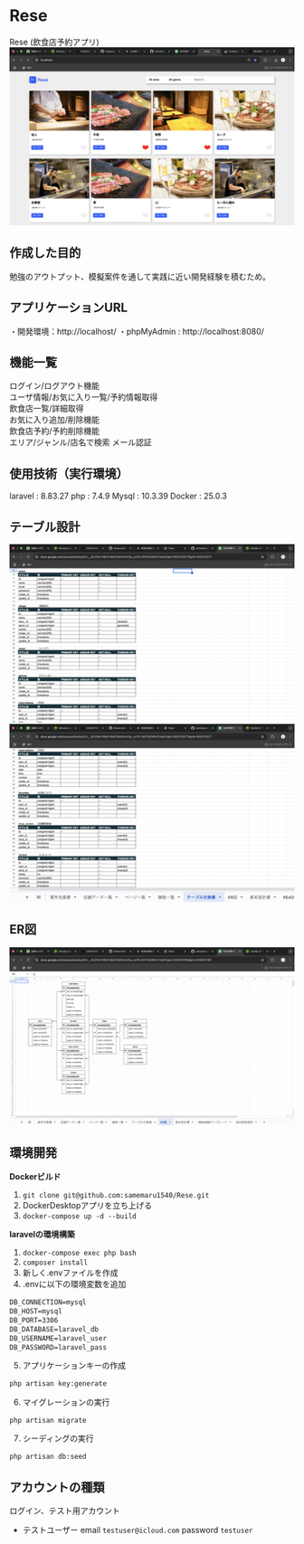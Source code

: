 # Rese
Rese (飲食店予約アプリ)
![alt text](<スクリーンショット 2024-12-13 18.08.19.png>)

## 作成した目的
勉強のアウトプット、模擬案件を通して実践に近い開発経験を積むため。

## アプリケーションURL
・開発環境：http://localhost/
・phpMyAdmin : http://localhost:8080/

## 機能一覧
ログイン/ログアウト機能  
ユーザ情報/お気に入り一覧/予約情報取得  
飲食店一覧/詳細取得  
お気に入り追加/削除機能  
飲食店予約/予約削除機能  
エリア/ジャンル/店名で検索
メール認証

## 使用技術（実行環境）
laravel : 8.83.27
php : 7.4.9
Mysql : 10.3.39
Docker : 25.0.3

## テーブル設計
![alt text](<スクリーンショット 2024-12-13 13.57.53.png>)
![alt text](<スクリーンショット 2024-12-13 13.57.59.png>)

## ER図
![alt text](<スクリーンショット 2024-12-13 14.00.17.png>)


## 環境開発
**Dockerビルド**
1. `git clone git@github.com:samemaru1540/Rese.git`
2. DockerDesktopアプリを立ち上げる
3. `docker-compose up -d --build`

**laravelの環境構築**
1. `docker-compose exec php bash`
2. `composer install`
3. 新しく.envファイルを作成
4. .envに以下の環境変数を追加
``` text
DB_CONNECTION=mysql
DB_HOST=mysql
DB_PORT=3306
DB_DATABASE=laravel_db
DB_USERNAME=laravel_user
DB_PASSWORD=laravel_pass
```

5. アプリケーションキーの作成
``` bash
php artisan key:generate
```

6. マイグレーションの実行
``` bash
php artisan migrate
```

7. シーディングの実行
``` bash
php artisan db:seed
```

## アカウントの種類
ログイン、テスト用アカウント
- テストユーザー
email `testuser@icloud.com`
password `testuser`